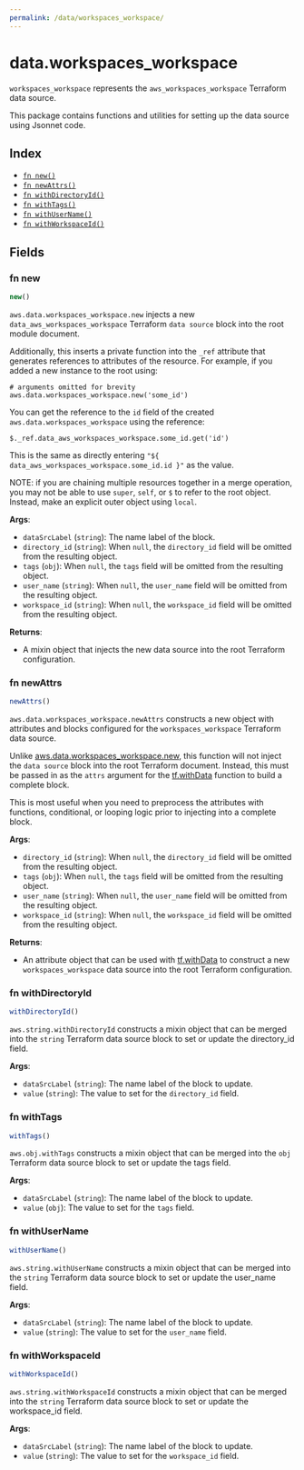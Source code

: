 ```yaml
---
permalink: /data/workspaces_workspace/
---
```


# data.workspaces_workspace

`workspaces_workspace` represents the `aws_workspaces_workspace` Terraform data source.



This package contains functions and utilities for setting up the data source using Jsonnet code.


## Index

* [`fn new()`](#fn-new)
* [`fn newAttrs()`](#fn-newattrs)
* [`fn withDirectoryId()`](#fn-withdirectoryid)
* [`fn withTags()`](#fn-withtags)
* [`fn withUserName()`](#fn-withusername)
* [`fn withWorkspaceId()`](#fn-withworkspaceid)

## Fields

### fn new

```ts
new()
```


`aws.data.workspaces_workspace.new` injects a new `data_aws_workspaces_workspace` Terraform `data source`
block into the root module document.

Additionally, this inserts a private function into the `_ref` attribute that generates references to attributes of the
resource. For example, if you added a new instance to the root using:

    # arguments omitted for brevity
    aws.data.workspaces_workspace.new('some_id')

You can get the reference to the `id` field of the created `aws.data.workspaces_workspace` using the reference:

    $._ref.data_aws_workspaces_workspace.some_id.get('id')

This is the same as directly entering `"${ data_aws_workspaces_workspace.some_id.id }"` as the value.

NOTE: if you are chaining multiple resources together in a merge operation, you may not be able to use `super`, `self`,
or `$` to refer to the root object. Instead, make an explicit outer object using `local`.

**Args**:
  - `dataSrcLabel` (`string`): The name label of the block.
  - `directory_id` (`string`):  When `null`, the `directory_id` field will be omitted from the resulting object.
  - `tags` (`obj`):  When `null`, the `tags` field will be omitted from the resulting object.
  - `user_name` (`string`):  When `null`, the `user_name` field will be omitted from the resulting object.
  - `workspace_id` (`string`):  When `null`, the `workspace_id` field will be omitted from the resulting object.

**Returns**:
- A mixin object that injects the new data source into the root Terraform configuration.


### fn newAttrs

```ts
newAttrs()
```


`aws.data.workspaces_workspace.newAttrs` constructs a new object with attributes and blocks configured for the `workspaces_workspace`
Terraform data source.

Unlike [aws.data.workspaces_workspace.new](#fn-new), this function will not inject the `data source`
block into the root Terraform document. Instead, this must be passed in as the `attrs` argument for the
[tf.withData](https://github.com/tf-libsonnet/core/tree/main/docs#fn-withdata) function to build a complete block.

This is most useful when you need to preprocess the attributes with functions, conditional, or looping logic prior to
injecting into a complete block.

**Args**:
  - `directory_id` (`string`):  When `null`, the `directory_id` field will be omitted from the resulting object.
  - `tags` (`obj`):  When `null`, the `tags` field will be omitted from the resulting object.
  - `user_name` (`string`):  When `null`, the `user_name` field will be omitted from the resulting object.
  - `workspace_id` (`string`):  When `null`, the `workspace_id` field will be omitted from the resulting object.

**Returns**:
  - An attribute object that can be used with [tf.withData](https://github.com/tf-libsonnet/core/tree/main/docs#fn-withdata) to construct a new `workspaces_workspace` data source into the root Terraform configuration.


### fn withDirectoryId

```ts
withDirectoryId()
```

`aws.string.withDirectoryId` constructs a mixin object that can be merged into the `string`
Terraform data source block to set or update the directory_id field.



**Args**:
  - `dataSrcLabel` (`string`): The name label of the block to update.
  - `value` (`string`): The value to set for the `directory_id` field.


### fn withTags

```ts
withTags()
```

`aws.obj.withTags` constructs a mixin object that can be merged into the `obj`
Terraform data source block to set or update the tags field.



**Args**:
  - `dataSrcLabel` (`string`): The name label of the block to update.
  - `value` (`obj`): The value to set for the `tags` field.


### fn withUserName

```ts
withUserName()
```

`aws.string.withUserName` constructs a mixin object that can be merged into the `string`
Terraform data source block to set or update the user_name field.



**Args**:
  - `dataSrcLabel` (`string`): The name label of the block to update.
  - `value` (`string`): The value to set for the `user_name` field.


### fn withWorkspaceId

```ts
withWorkspaceId()
```

`aws.string.withWorkspaceId` constructs a mixin object that can be merged into the `string`
Terraform data source block to set or update the workspace_id field.



**Args**:
  - `dataSrcLabel` (`string`): The name label of the block to update.
  - `value` (`string`): The value to set for the `workspace_id` field.
